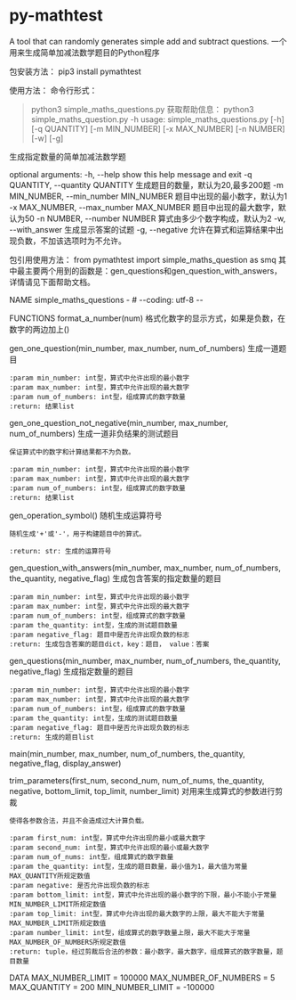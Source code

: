 # py-mathtest
A tool that can randomly generates simple add and subtract questions.
一个用来生成简单加减法数学题目的Python程序

包安装方法：
pip3 install pymathtest


使用方法：
命令行形式：
>python3 simple_maths_questions.py
获取帮助信息：
>python3 simple_maths_question.py -h
usage: simple_maths_questions.py [-h] [-q QUANTITY] [-m MIN_NUMBER] [-x MAX_NUMBER] [-n NUMBER] [-w] [-g]

生成指定数量的简单加减法数学题

optional arguments:
  -h, --help            show this help message and exit
  -q QUANTITY, --quantity QUANTITY
                        生成题目的数量，默认为20,最多200题
  -m MIN_NUMBER, --min_number MIN_NUMBER
                        题目中出现的最小数字，默认为1
  -x MAX_NUMBER, --max_number MAX_NUMBER
                        题目中出现的最大数字，默认为50
  -n NUMBER, --number NUMBER
                        算式由多少个数字构成，默认为2
  -w, --with_answer     生成显示答案的试题
  -g, --negative        允许在算式和运算结果中出现负数，不加该选项时为不允许。


包引用使用方法：
from pymathtest import simple_maths_question as smq
其中最主要两个用到的函数是：gen_questions和gen_question_with_answers，详情请见下面帮助文档。



NAME simple_maths_questions - # --coding: utf-8 --

FUNCTIONS format_a_number(num) 格式化数字的显示方式，如果是负数，在数字的两边加上()

gen_one_question(min_number, max_number, num_of_numbers)
    生成一道题目
    
    :param min_number: int型，算式中允许出现的最小数字
    :param max_number: int型，算式中允许出现的最大数字
    :param num_of_numbers: int型，组成算式的数字数量
    :return: 结果list

gen_one_question_not_negative(min_number, max_number, num_of_numbers)
    生成一道非负结果的测试题目
    
    保证算式中的数字和计算结果都不为负数。
    
    :param min_number: int型，算式中允许出现的最小数字
    :param max_number: int型，算式中允许出现的最大数字
    :param num_of_numbers: int型，组成算式的数字数量
    :return: 结果list

gen_operation_symbol()
    随机生成运算符号
    
    随机生成'+'或'-'，用于构建题目中的算式。
    
    :return: str: 生成的运算符号

gen_question_with_answers(min_number, max_number, num_of_numbers, the_quantity, negative_flag)
    生成包含答案的指定数量的题目
    
    :param min_number: int型，算式中允许出现的最小数字
    :param max_number: int型，算式中允许出现的最大数字
    :param num_of_numbers: int型，组成算式的数字数量
    :param the_quantity: int型，生成的测试题目数量
    :param negative_flag: 题目中是否允许出现负数的标志
    :return: 生成包含答案的题目dict，key：题目， value：答案

gen_questions(min_number, max_number, num_of_numbers, the_quantity, negative_flag)
    生成指定数量的题目
    
    :param min_number: int型，算式中允许出现的最小数字
    :param max_number: int型，算式中允许出现的最大数字
    :param num_of_numbers: int型，组成算式的数字数量
    :param the_quantity: int型，生成的测试题目数量
    :param negative_flag: 题目中是否允许出现负数的标志
    :return: 生成的题目list

main(min_number, max_number, num_of_numbers, the_quantity, negative_flag, display_answer)

trim_parameters(first_num, second_num, num_of_nums, the_quantity, negative, bottom_limit, top_limit, number_limit)
    对用来生成算式的参数进行剪裁
    
    使得各参数合法，并且不会造成过大计算负载。
    
    :param first_num: int型，算式中允许出现的最小或最大数字
    :param second_num: int型，算式中允许出现的最小或最大数字
    :param num_of_nums: int型，组成算式的数字数量
    :param the_quantity: int型，生成的题目数量，最小值为1，最大值为常量MAX_QUANTITY所规定数值
    :param negative: 是否允许出现负数的标志
    :param bottom_limit: int型，算式中允许出现的最小数字的下限，最小不能小于常量MIN_NUMBER_LIMIT所规定数值
    :param top_limit: int型，算式中允许出现的最大数字的上限，最大不能大于常量MAX_NUMBER_LIMIT所规定数值
    :param number_limit: int型，组成算式的数字数量上限，最大不能大于常量MAX_NUMBER_OF_NUMBERS所规定数值
    :return: tuple，经过剪裁后合法的参数：最小数字，最大数字，组成算式的数字数量，题目数量
DATA MAX_NUMBER_LIMIT = 100000 MAX_NUMBER_OF_NUMBERS = 5 MAX_QUANTITY = 200 MIN_NUMBER_LIMIT = -100000
